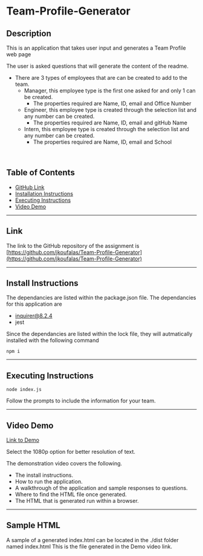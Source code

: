 # Team-Profile-Generator

## Description

This is an application that takes user input and generates a Team Profile web page 

The user is asked questions that will generate the content of the readme.
- There are 3 types of employees that are can be created to add to the team.
    - Manager, this employee type is the first one asked for and only 1 can be created.
        - The properties required are Name, ID, email and Office Number
    - Engineer, this employee type is created through the selection list and any number can be created.
        - The properties required are Name, ID, email and gitHub Name
    - Intern, this employee type is created through the selection list and any number can be created.
        - The properties required are Name, ID, email and School
<br>

## Table of Contents

- [GitHub Link](#link)
- [Installation Instructions](#install-instructions)
- [Executing Instructions](#)
- [Video Demo](#video-demo)
---

## Link

The link to the GitHub repository of the assignment is <br>
[https://github.com/jkoufalas/Team-Profile-Generator](https://github.com/jkoufalas/Team-Profile-Generator)

---

## Install Instructions

The dependancies are listed within the package.json file. The dependancies for this application are
 - inquirer@8.2.4
 - jest

Since the dependancies are listed within the lock file, they will autmatically installed with the following command

```
npm i
```
---

## Executing Instructions

```
node index.js
```

Follow the prompts to include the information for your team.

---
## Video Demo

[Link to Demo](https://youtu.be/12_rirfDNJk)

Select the 1080p option for better resolution of text.

The demonstration video covers the following. 
- The install instructions.
- How to run the application.
- A walkthrough of the application and sample responses to questions.
- Where to find the HTML file once generated.
- The HTML that is generated run within a browser.
---

## Sample HTML

A sample of a generated index.html can be located in the ./dist folder named index.html This is the file generated in the Demo video link.